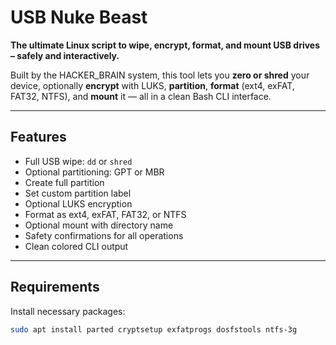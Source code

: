 # USB Nuke Beast

**The ultimate Linux script to wipe, encrypt, format, and mount USB drives – safely and interactively.**

Built by the HACKER_BRAIN system, this tool lets you **zero or shred** your device, optionally **encrypt** with LUKS, **partition**, **format** (ext4, exFAT, FAT32, NTFS), and **mount** it — all in a clean Bash CLI interface.

---

## Features

- Full USB wipe: `dd` or `shred`
- Optional partitioning: GPT or MBR
- Create full partition
- Set custom partition label
- Optional LUKS encryption
- Format as ext4, exFAT, FAT32, or NTFS
- Optional mount with directory name
- Safety confirmations for all operations
- Clean colored CLI output

---

## Requirements

Install necessary packages:

```bash
sudo apt install parted cryptsetup exfatprogs dosfstools ntfs-3g

